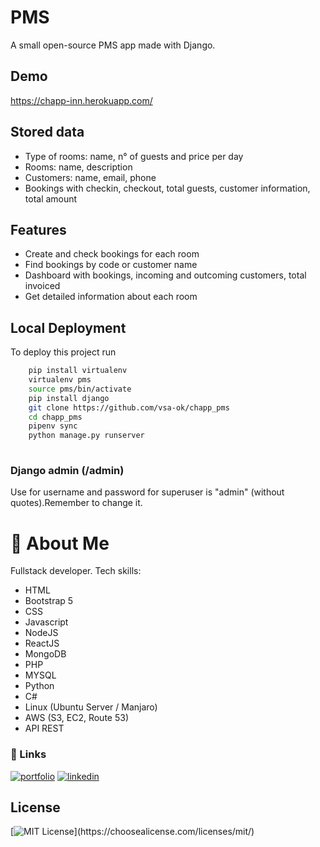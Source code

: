 
# PMS 

A small open-source PMS app made with Django.

## Demo

https://chapp-inn.herokuapp.com/

## Stored data
- Type of rooms: name, n° of guests and price per day
- Rooms: name, description
- Customers: name, email, phone
- Bookings with checkin, checkout, total guests, customer information, total amount


## Features
- Create and check bookings for each room
- Find bookings by code or customer name
- Dashboard with bookings, incoming and outcoming customers, total invoiced
- Get detailed information about each room

## Local Deployment

To deploy this project run

```bash
    pip install virtualenv
    virtualenv pms
    source pms/bin/activate
    pip install django
    git clone https://github.com/vsa-ok/chapp_pms
    cd chapp_pms
    pipenv sync
    python manage.py runserver
  
```
### Django admin (/admin)
Use for username and password for superuser is "admin" (without quotes).Remember to change it.



# 🚀 About Me
Fullstack developer. Tech skills:
- HTML
- Bootstrap 5
- CSS
- Javascript
- NodeJS
- ReactJS
- MongoDB
- PHP
- MYSQL
- Python
- C#
- Linux (Ubuntu Server / Manjaro)
- AWS (S3, EC2, Route 53)
- API REST


### 🔗 Links
[![portfolio](https://img.shields.io/badge/my_portfolio-000?style=for-the-badge&logo=ko-fi&logoColor=white)](https://github.com/vsa-ok/)
[![linkedin](https://img.shields.io/badge/linkedin-0A66C2?style=for-the-badge&logo=linkedin&logoColor=white)](https://www.linkedin.com/maximiliano-villa)


## License
[![MIT License](https://img.shields.io/apm/l/atomic-design-ui.svg?)](https://choosealicense.com/licenses/mit/)


